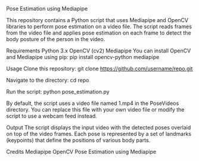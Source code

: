 Pose Estimation using Mediapipe

This repository contains a Python script that uses Mediapipe and OpenCV libraries to perform pose estimation on a video file. The script reads frames from the video file and applies pose estimation on each frame to detect the body posture of the person in the video.

Requirements
Python 3.x
OpenCV (cv2)
Mediapipe
You can install OpenCV and Mediapipe using pip:
pip install opencv-python mediapipe


Usage
Clone this repository:
git clone https://github.com/username/repo.git

Navigate to the directory:
cd repo

Run the script:
python pose_estimation.py

By default, the script uses a video file named 1.mp4 in the PoseVideos directory. You can replace this file with your own video file or modify the script to use a webcam feed instead.

Output
The script displays the input video with the detected poses overlaid on top of the video frames. Each pose is represented by a set of landmarks (keypoints) that define the positions of various body parts.

Credits
Mediapipe
OpenCV
Pose Estimation using Mediapipe

